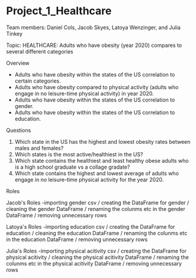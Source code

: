 # Project_1_Healthcare

Team members: Daniel Cols, Jacob Skyes, Latoya Wenzinger, and Julia Tinkey

Topic: HEALTHCARE: Adults who have obesity (year 2020) compares to several different categories

Overview

-	Adults who have obesity within the states of the US correlation to certain categories. 
-	Adults who have obesity compared to physical activity (adults who engage in no leisure-time physical activity) in year 2020. 
-	Adults who have obesity within the states of the US correlation to gender.
-	Adults who have obesity within the states of the US correlation to education.

Questions

1.	Which state in the US has the highest and lowest obesity rates between males and females?
2.	Which states is the most active/healthiest in the US?
3.	Which state contains the healthiest and least healthy obese adults who is a high school graduate vs a collage gradate? 
4.	Which state contains the highest and lowest average of adults who engage in no leisure-time physical activity for the year 2020.

Roles

Jacob's Roles
-importing gender csv / creating the DataFrame for gender / cleaning the gender DataFrame / renaming the colunms etc in the gender DataFrame / removing unnecessary rows

Latoya's Roles
-importing education csv / creating the DataFrame for education / cleaning the education DataFrame / renaming the colunms etc in the education DataFrame / removing unnecessary rows

Julia's Roles
-importing physical acitivity csv / creating the DataFrame for physical acitivity / cleaning the physical acitivity DataFrame / renaming the colunms etc in the physical acitivity DataFrame / removing unnecessary rows

